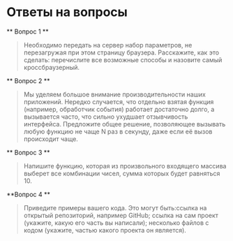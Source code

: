 Ответы на вопросы
==========
** Вопрос 1 **
> Необходимо передать на сервер набор параметров, не перезагружая при этом страницу браузера. Расскажите, как это сделать: перечислите все возможные способы и назовите самый кроссбраузерный.

** Вопрос 2 **
> Мы уделяем большое внимание производительности наших приложений. Нередко случается, что отдельно взятая функция (например, обработчик события) работает достаточно долго, а вызывается часто, что сильно ухудшает отзывчивость интерфейса.
Предложите общее решение, позволяющее вызывать любую функцию не чаще N раз в секунду, даже если её вызов происходит чаще.

** Вопрос 3 **
> Напишите функцию, которая из произвольного входящего массива выберет все комбинации чисел, сумма которых будет равняться 10.

**Вопрос 4 **
> Приведите примеры вашего кода. Это могут быть:ссылка на открытый репозиторий, например GitHub; ссылка на сам проект (укажите, какую его часть вы написали); несколько файлов с кодом (укажите, частью какого проекта он является).
